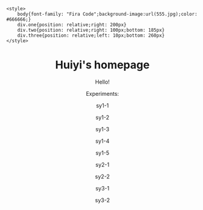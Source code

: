 
<html>
<head>
 
    <style>
        body{font-family: "Fira Code";background-image:url(555.jpg);color: #666666;}
        div.one{position: relative;right: 200px}
        div.two{position: relative;right: 100px;bottom: 185px}
        div.three{position: relative;left: 10px;bottom: 260px}
    </style>
</head>
 <body>
    <h1 align="center">Huiyi's homepage </h1>
    <p align="center"> Hello!</p>
    <p align="center">Experiments:</p>
    <div class="one">
        <p align="center">
            <a herf="sy1-1.html">sy1-1</a>
        </p>
        <p align="center">
            <a herf="sy1-2.html">sy1-2</a>
        </p>
        <p align="center">
            <a herf="sy1-3.html">sy1-3</a>
        </p>
        <p align="center">
            <a herf="sy1-4.html">sy1-4</a>
        </p>
        <p align="center">
            <a herf="sy1-5.html">sy1-5</a>
        </p>
    </div>
    <div class="two">
         <p align="center">
            <a herf="sy2-1.html">sy2-1</a>
         </p>
         <p align="center">
            <a herf="sy2-2.html">sy2-2</a>
         </p>
    </div>
    <div class="three">
         <p align="center">
            <a herf="sy3-1.html">sy3-1</a>
         </p>
         <p align="center">
             <a herf="sy3-2.html">sy3-2</a>
         </p>
    </div>
 </body>
</html>
